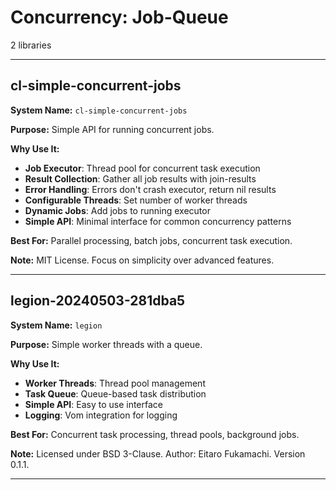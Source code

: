 # Concurrency: Job-Queue

2 libraries

---

## cl-simple-concurrent-jobs

**System Name:** `cl-simple-concurrent-jobs`

**Purpose:** Simple API for running concurrent jobs.

**Why Use It:**
- **Job Executor**: Thread pool for concurrent task execution
- **Result Collection**: Gather all job results with join-results
- **Error Handling**: Errors don't crash executor, return nil results
- **Configurable Threads**: Set number of worker threads
- **Dynamic Jobs**: Add jobs to running executor
- **Simple API**: Minimal interface for common concurrency patterns

**Best For:** Parallel processing, batch jobs, concurrent task execution.

**Note:** MIT License. Focus on simplicity over advanced features.

---


## legion-20240503-281dba5

**System Name:** `legion`

**Purpose:** Simple worker threads with a queue.

**Why Use It:**
- **Worker Threads**: Thread pool management
- **Task Queue**: Queue-based task distribution
- **Simple API**: Easy to use interface
- **Logging**: Vom integration for logging

**Best For:** Concurrent task processing, thread pools, background jobs.

**Note:** Licensed under BSD 3-Clause. Author: Eitaro Fukamachi. Version 0.1.1.

---


